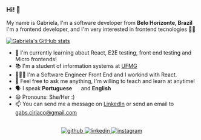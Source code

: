 ### Hi! 👋
My name is Gabriela, I'm a software developer from <b> Belo Horizonte, Brazil</b> <br/>
I'm a frontend developer, and I'm very interested in frontend tecnologies 👩‍💻

[![Gabriela's GitHub stats](https://github-readme-stats.vercel.app/api?username=gabrielaciriaco&theme=nightowl&show_icons=true&count_private=true)](https://github.com/gabrielaciriaco)

- 🌱 I'm currently learning about React, E2E testing, front end testing and Micro frontends!
- 📚 I'm a student of information systems at <a href="https://www.ufmg.br" target="_blank"> UFMG </a>
- 👨🏻‍💻 I'm a Software Engineer Front End and I workind with React.
- 💬 Feel free to ask me anything, I'm willing to teach and learn at anytime!
- 🗣 I speak **Portuguese** <img src="https://img.icons8.com/color/48/000000/brazil-circular.png" width="16"/> and **English** <img src="https://www.svgrepo.com/show/110211/united-kingdom.svg" width="13"/>
- 😄 Pronouns: She/Her :)
- 📫 You can send me a message on <a href="https://linkedin.com/in/gabrielaciriaco" target="_blank">LinkedIn</a> or send an email to <a href="mailto:gabs.ciriaco@gmail.com" target="_blank">gabs.ciriaco@gmail.com</a>

<br/>
<div box-sizing="border-box" align="center">
<a href="https://github.com/gabrielaciriaco" target="_blank">
<img src=https://img.shields.io/badge/github-%2324292e.svg?&style=for-the-badge&logo=github&logoColor=white alt=github style="margin-bottom: 5px;" />
</a>
<a href="https://linkedin.com/in/gabrielaciriaco" target="_blank">
<img src=https://img.shields.io/badge/linkedin-%231E77B5.svg?&style=for-the-badge&logo=linkedin&logoColor=white alt=linkedin style="margin-bottom: 5px;" />
</a>
<a href="https://instagram.com/gabrielaciriaco" target="_blank">
<img src=https://img.shields.io/badge/instagram-%23000000.svg?&style=for-the-badge&logo=instagram&logoColor=white alt=instagram style="margin-bottom: 5px;" />
</a>  
</div>  

